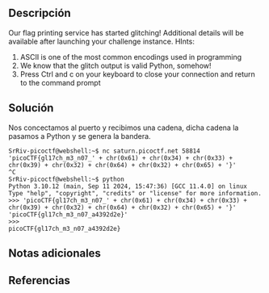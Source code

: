 ## Descripción
Our flag printing service has started glitching!
Additional details will be available after launching your challenge instance.
HInts:
1. ASCII is one of the most common encodings used in programming
2. We know that the glitch output is valid Python, somehow!
3. Press Ctrl and c on your keyboard to close your connection and return to the command prompt
## Solución 

Nos concectamos al puerto y recibimos una cadena, dicha cadena la pasamos a Python y se genera la bandera.

```
SrRiv-picoctf@webshell:~$ nc saturn.picoctf.net 58814
'picoCTF{gl17ch_m3_n07_' + chr(0x61) + chr(0x34) + chr(0x33) + chr(0x39) + chr(0x32) + chr(0x64) + chr(0x32) + chr(0x65) + '}'
^C
SrRiv-picoctf@webshell:~$ python
Python 3.10.12 (main, Sep 11 2024, 15:47:36) [GCC 11.4.0] on linux
Type "help", "copyright", "credits" or "license" for more information.
>>> 'picoCTF{gl17ch_m3_n07_' + chr(0x61) + chr(0x34) + chr(0x33) + chr(0x39) + chr(0x32) + chr(0x64) + chr(0x32) + chr(0x65) + '}'
'picoCTF{gl17ch_m3_n07_a4392d2e}'
>>>
picoCTF{gl17ch_m3_n07_a4392d2e}
```
## Notas adicionales 
## Referencias